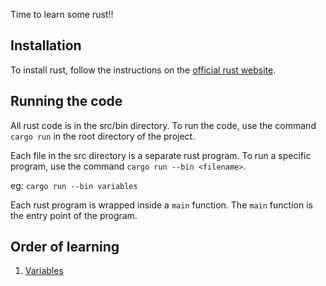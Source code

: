 Time to learn some rust!!

## Installation

To install rust, follow the instructions on the [official rust website](https://www.rust-lang.org/tools/install).

## Running the code

All rust code is in the src/bin directory. To run the code, use the command `cargo run` in the root directory of the project.

Each file in the src directory is a separate rust program. To run a specific program, use the command `cargo run --bin <filename>`.

eg: `cargo run --bin variables`

Each rust program is wrapped inside a `main` function. The `main` function is the entry point of the program.

## Order of learning

1. [Variables](src/bin/variables.rs)
